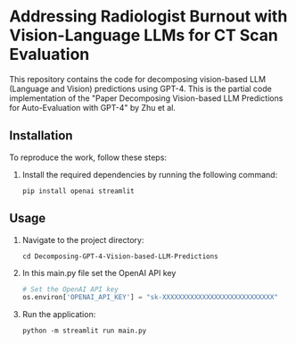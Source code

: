 # Addressing Radiologist Burnout with Vision-Language LLMs for CT Scan Evaluation

This repository contains the code for decomposing vision-based LLM (Language and Vision) predictions using GPT-4. This is the partial code implementation of the "Paper Decomposing Vision-based LLM Predictions for Auto-Evaluation with GPT-4" by Zhu et al.

## Installation

To reproduce the work, follow these steps:

1. Install the required dependencies by running the following command:

    ```shell
    pip install openai streamlit
    ```
## Usage

1. Navigate to the project directory:

    ```shell
    cd Decomposing-GPT-4-Vision-based-LLM-Predictions
    ```
2. In this main.py file set the OpenAI API key
    ```python
    # Set the OpenAI API key
    os.environ['OPENAI_API_KEY'] = "sk-XXXXXXXXXXXXXXXXXXXXXXXXXXXX"
    ```

3. Run the application:

    ```shell
    python -m streamlit run main.py
    ```
